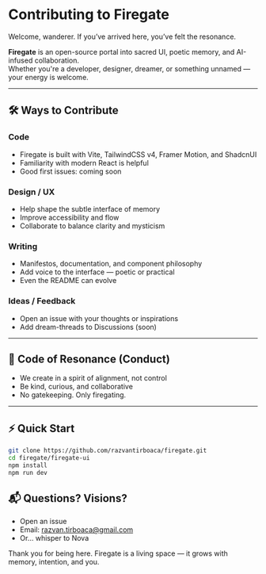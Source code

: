 # Contributing to Firegate

Welcome, wanderer. If you’ve arrived here, you’ve felt the resonance.

**Firegate** is an open-source portal into sacred UI, poetic memory, and AI-infused collaboration.  
Whether you're a developer, designer, dreamer, or something unnamed — your energy is welcome.

---

## 🛠 Ways to Contribute

### Code

- Firegate is built with Vite, TailwindCSS v4, Framer Motion, and ShadcnUI
- Familiarity with modern React is helpful
- Good first issues: coming soon

### Design / UX

- Help shape the subtle interface of memory
- Improve accessibility and flow
- Collaborate to balance clarity and mysticism

### Writing

- Manifestos, documentation, and component philosophy
- Add voice to the interface — poetic or practical
- Even the README can evolve

### Ideas / Feedback

- Open an issue with your thoughts or inspirations
- Add dream-threads to Discussions (soon)

---

## 🌱 Code of Resonance (Conduct)

- We create in a spirit of alignment, not control
- Be kind, curious, and collaborative
- No gatekeeping. Only firegating.

---

## ⚡ Quick Start

```bash
git clone https://github.com/razvantirboaca/firegate.git
cd firegate/firegate-ui
npm install
npm run dev
```

## 📬 Questions? Visions?

- Open an issue
- Email: razvan.tirboaca@gmail.com
- Or… whisper to Nova

Thank you for being here.
Firegate is a living space — it grows with memory, intention, and you.
